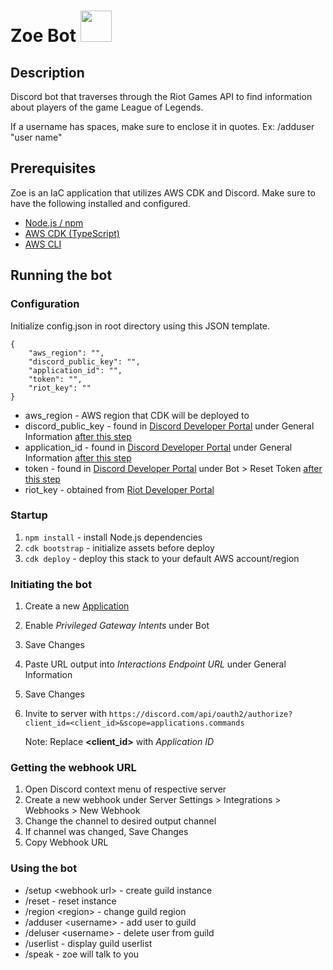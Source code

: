 # Zoe Bot <img src=favicon.ico width="50" height="50">

## Description

Discord bot that traverses through the Riot Games API to find information about players of the game League of Legends.

If a username has spaces, make sure to enclose it in quotes. Ex: /adduser "user name"

## Prerequisites

Zoe is an IaC application that utilizes AWS CDK and Discord. Make sure to have the following installed and configured.

- [Node.js / npm](https://docs.npmjs.com/downloading-and-installing-node-js-and-npm)
- [AWS CDK (TypeScript)](https://docs.aws.amazon.com/cdk/v2/guide/getting_started.html)
- [AWS CLI](https://docs.aws.amazon.com/cli/latest/userguide/cli-chap-getting-started.html)

## Running the bot

### Configuration

Initialize config.json in root directory using this JSON template.

```
{
    "aws_region": "",
    "discord_public_key": "",
    "application_id": "",
    "token": "",
    "riot_key": ""
}
```

- aws_region - AWS region that CDK will be deployed to
- discord_public_key - found in [Discord Developer Portal](https://discord.com/developers/applications) under General Information [after this step](#initiating-the-bot)
- application_id - found in [Discord Developer Portal](https://discord.com/developers/applications) under General Information [after this step](#initiating-the-bot)
- token - found in [Discord Developer Portal](https://discord.com/developers/applications) under Bot > Reset Token [after this step](#initiating-the-bot)
- riot_key - obtained from [Riot Developer Portal](https://developer.riotgames.com/)

### Startup

1.  `npm install` - install Node.js dependencies
2.  `cdk bootstrap` - initialize assets before deploy
3.  `cdk deploy` - deploy this stack to your default AWS account/region

### Initiating the bot

1. Create a new [Application](https://discord.com/developers/applications)
2. Enable _Privileged Gateway Intents_ under Bot
3. Save Changes
4. Paste URL output into _Interactions Endpoint URL_ under General Information
5. Save Changes
6. Invite to server with `https://discord.com/api/oauth2/authorize?client_id=<client_id>&scope=applications.commands`

   Note: Replace **<client_id>** with _Application ID_

### Getting the webhook URL

1. Open Discord context menu of respective server
2. Create a new webhook under Server Settings > Integrations > Webhooks > New Webhook
3. Change the channel to desired output channel
4. If channel was changed, Save Changes
5. Copy Webhook URL

### Using the bot

- /setup \<webhook url> - create guild instance
- /reset - reset instance
- /region \<region> - change guild region
- /adduser \<username> - add user to guild
- /deluser \<username> - delete user from guild
- /userlist - display guild userlist
- /speak - zoe will talk to you

